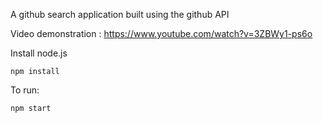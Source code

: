 A github search application built using the github API

Video demonstration : https://www.youtube.com/watch?v=3ZBWy1-ps6o

Install node.js

```
npm install
```

To run:

```
npm start
```
